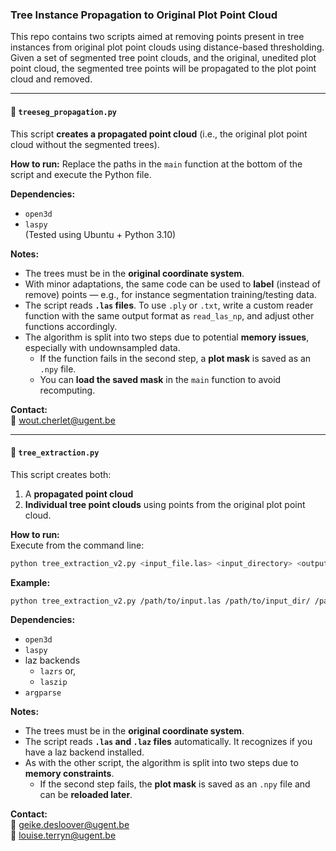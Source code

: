 ### Tree Instance Propagation to Original Plot Point Cloud 

This repo contains two scripts aimed at removing points present in tree instances from original plot point clouds using distance-based thresholding.  
Given a set of segmented tree point clouds, and the original, unedited plot point cloud, the segmented tree points will be propagated to the plot point cloud and removed. 

---

#### 📄 `treeseg_propagation.py`

This script **creates a propagated point cloud** (i.e., the original plot point cloud without the segmented trees).

**How to run:**
Replace the paths in the `main` function at the bottom of the script and execute the Python file.

**Dependencies:**  
- `open3d`  
- `laspy`  
(Tested using Ubuntu + Python 3.10)

**Notes:**
- The trees must be in the **original coordinate system**.
- With minor adaptations, the same code can be used to **label** (instead of remove) points — e.g., for instance segmentation training/testing data.
- The script reads **`.las` files**. To use `.ply` or `.txt`, write a custom reader function with the same output format as `read_las_np`, and adjust other functions accordingly.
- The algorithm is split into two steps due to potential **memory issues**, especially with undownsampled data.
    - If the function fails in the second step, a **plot mask** is saved as an `.npy` file.
    - You can **load the saved mask** in the `main` function to avoid recomputing.

**Contact:**  
📧 wout.cherlet@ugent.be

---

#### 📄 `tree_extraction.py`

This script creates both:
1. A **propagated point cloud**
2. **Individual tree point clouds** using points from the original plot point cloud.

**How to run:**  
Execute from the command line:

```bash
python tree_extraction_v2.py <input_file.las> <input_directory> <output_directory> <propagated_file.las> --distance_th <value>
```

**Example:**
```bash
python tree_extraction_v2.py /path/to/input.las /path/to/input_dir/ /path/to/output_dir/ /path/to/propagated.las --distance_th 0.015
```

**Dependencies:**  
- `open3d`  
- `laspy`
- laz backends
  - `lazrs` or,
  - `laszip`
- `argparse`

**Notes:**
- The trees must be in the **original coordinate system**.
- The script reads **`.las` and `.laz` files** automatically. It recognizes if you have a laz backend installed.
- As with the other script, the algorithm is split into two steps due to **memory constraints**.
    - If the second step fails, the **plot mask** is saved as an `.npy` file and can be **reloaded later**.

**Contact:**  
📧 geike.desloover@ugent.be  
📧 louise.terryn@ugent.be
